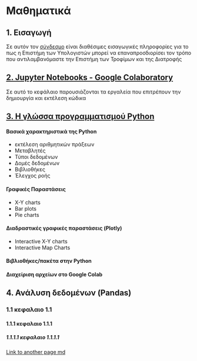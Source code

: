 # Μαθηματικά

## 1. Εισαγωγή

Σε αυτόν τον [σύνδεσμο](https://eclass.aegean.gr/modules/document/file.php/FNS-PPS294/01_Eisagogi.pdf) είναι διαθέσιμες εισαγωγικές πληροφορίες για το πως η Επιστήμη των Υπολογιστών μπορεί να επαναπροσδιορίσει τον τρόπο που αντιλαμβανόμαστε την Επιστήμη των Τροφίμων και της Διατροφής


## [2. Jupyter Notebooks - Google Colaboratory](./chapter_2.md)

Σε αυτό το κεφάλαιο παρουσιάζονται τα εργαλεία που επιτρέπουν την δημιουργία και εκτέλεση κώδικα

## [3. Η γλώσσα προγραμματισμού Python](./chapter_3.md)

#### Βασικά χαρακτηριστικά της Python
* εκτέλεση αριθμητικών πράξεων
* Μεταβλητές
* Τύποι δεδομένων
* Δομές δεδομένων
* Βιβλιοθήκες
* Έλεγχος ροής

#### Γραφικές Παραστάσεις
* Χ-Υ charts
* Bar plots
* Pie charts

#### Διαδραστικές γραφικές παραστάσεις (Plotly)
* Interactive X-Y charts
* Interactive Map Charts

#### Βιβλιοθήκες/πακέτα στην Python

#### Διαχείριση αρχείων στο Google Colab

## 4. Ανάλυση δεδομένων (Pandas)

### 1.1 κεφαλαιο 1.1
#### 1.1.1 κεφαλαιο 1.1.1
##### 1.1.1.1 κεφαλαιο 1.1.1.1


    
[Link to another page md](./chapter1b.md)
    
    
